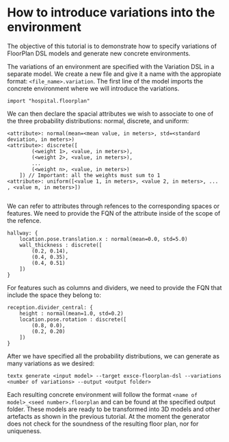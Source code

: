 # How to introduce variations into the environment

The objective of this tutorial is to demonstrate how to specify variations of FloorPlan DSL models and generate new concrete environments. 

The variations of an environment are specified with the Variation DSL in a separate model. We create a new file and give it a name with the appropiate format: `<file_name>.variation`. The first line of the model imports the concrete environment where we will introduce the variations. 

```
import "hospital.floorplan"
```

We can then declare the spacial attributes we wish to associate to one of the three probability distributions: normal, discrete, and uniform:

```
<attribute>: normal(mean=<mean value, in meters>, std=<standard deviation, in meters>)
<attribute>: discrete([
        (<weight 1>, <value, in meters>),
        (<weight 2>, <value, in meters>),
        ...
        (<weight n>, <value, in meters>)
    ]) // Important: all the weights must sum to 1
<attribute>: uniform([<value 1, in meters>, <value 2, in meters>, ... , <value m, in meters>])


```

We can refer to attributes through refences to the corresponding spaces or features. We need to provide the FQN of the attribute inside of the scope of the refence. 

```
hallway: {
    location.pose.translation.x : normal(mean=0.0, std=5.0)
    wall_thickness : discrete([
        (0.2, 0.14),
        (0.4, 0.35),
        (0.4, 0.51)
    ])
} 
```
For features such as columns and dividers, we need to provide the FQN that include the space they belong to:

```
reception.divider_central: {
    height : normal(mean=1.0, std=0.2)
    location.pose.rotation : discrete([
        (0.8, 0.0),
        (0.2, 0.20)
    ])
} 
```

After we have specified all the probability distributions, we can generate as many variations as we desired:

```
textx generate <input model> --target exsce-floorplan-dsl --variations <number of variations> --output <output folder>
```

Each resulting concrete environment will follow the format `<name of model>_<seed number>.floorplan` and can be found at the specified output folder. These models are ready to be transformed into 3D models and other artefacts as shown in the previous tutorial. At the moment the generator does not check for the soundness of the resulting floor plan, nor for uniqueness.